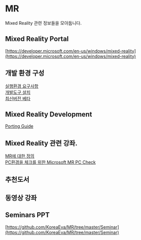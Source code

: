 # MR
Mixed Reality 관련 정보들을 모아둡니다. 

## Mixed Reality Portal
[https://developer.microsoft.com/en-us/windows/mixed-reality](https://developer.microsoft.com/en-us/windows/mixed-reality)

## 개발 환경 구성
[실행환경 요구사항](https://developer.microsoft.com/en-us/windows/mixed-reality/windows_mixed_reality_minimum_pc_hardware_compatibility_guidelines)<br>
[개발도구 설치](https://developer.microsoft.com/en-us/windows/mixed-reality/install_the_tools)<br>
[최신버전 베타](https://forum.unity.com/threads/custom-build-2017-2-rc-mrtp-windows-mixed-reality-technical-preview.498253/ )<br>

## Mixed Reality Development 

[Porting Guide](https://developer.microsoft.com/en-us/windows/mixed-reality/porting_guides)<br>


## Mixed Reality 관련 강좌. 

[MR에 대한 정의](https://developer.microsoft.com/en-us/windows/mixed-reality/mixed_reality)<br>
[PC환경을 체크를 위한 Microsoft MR PC Check](http://youngwook.com/221111275358)<br>

## 추천도서 

## 동영상 강좌

## Seminars PPT
[https://github.com/KoreaEva/MR/tree/master/Seminar](https://github.com/KoreaEva/MR/tree/master/Seminar)<br>